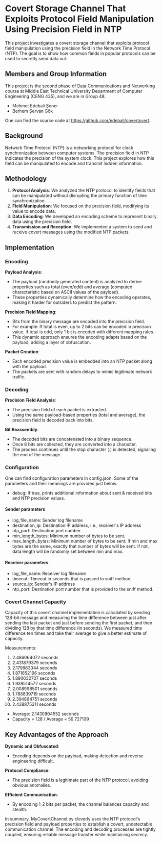 # Covert Storage Channel That Exploits Protocol Field Manipulation Using Precision Field in NTP

This project investigates a covert storage channel that exploits protocol field manipulation using the precision field in the Network Time Protocol (NTP). The goal is to show how common fields in popular protocols can be used to secretly send data out.

## Members and Group Information

This project is the second phase of Data Communications and Networking course at Middle East Technical University Department of Computer Engineering (CENG 435), and we are in Group 48.

* Mehmet Edebali Şener
* Berhem Şervan Gök

One can find the source code at https://github.com/edebali/covertovert.

## Background

Network Time Protocol (NTP) is a networking protocol for clock synchronization between computer systems. The precision field in NTP indicates the precision of the system clock. This project explores how this field can be manipulated to encode and transmit hidden information.

## Methodology

1. **Protocol Analysis**: We analyzed the NTP protocol to identify fields that can be manipulated without disrupting the primary function of time synchronization.
2. **Field Manipulation**: We focused on the precision field, modifying its value to encode data.
3. **Data Encoding**: We developed an encoding scheme to represent binary data using the precision field.
4. **Transmission and Reception**: We implemented a system to send and receive covert messages using the modified NTP packets.

## Implementation

### Encoding

**Payload Analysis**:
* The payload (randomly generated content) is analyzed to derive properties such as total (even/odd) and average (computed characteristic based on ASCII values of the payload).
* These properties dynamically determine how the encoding operates, making it harder for outsiders to predict the pattern.

**Precision Field Mapping**:
* Bits from the binary message are encoded into the precision field.
* For example:
If total is even, up to 2 bits can be encoded in precision value.
If total is odd, only 1 bit is encoded with different mapping rules.
* This dynamic approach ensures the encoding adapts based on the payload, adding a layer of obfuscation.

**Packet Creation**:
* Each encoded precision value is embedded into an NTP packet along with the payload.
* The packets are sent with random delays to mimic legitimate network traffic.


### Decoding

**Precision Field Analysis**:
* The precision field of each packet is extracted.
* Using the same payload-based properties (total and average), the precision field is decoded back into bits.

**Bit Reassembly**:
* The decoded bits are concatenated into a binary sequence.
* Once 8 bits are collected, they are converted into a character.
* The process continues until the stop character (.) is detected, signaling the end of the message.

### Configuration

One can find configuration parameters in config.json.
Some of the parameters and their meanings are provided just below.

- debug: If true, prints additional information about sent & received bits and NTP precision values.

#### Sender parameters
- log_file_name: Sender log filename
- destination_ip: Destination IP address, i.e., receiver's IP address
- ntp_port: Destination port number.
- min_length_bytes: Minimum number of bytes to be sent.
- max_length_bytes: Minimum number of bytes to be sent. If min and max bytes are the same, exactly that number of bytes will be sent. If not, data length will be randomly set between min and max.

#### Receiver parameters
- log_file_name: Receiver log filename
- timeout: Timeout in seconds that is passed to sniff method.
- source_ip: Sender's IP address
- ntp_port: Destination port number that is provided to the sniff method.

### Covert Channel Capacity

Capacity of this covert channel implementation is calculated by sending 128-bit message and measuring the time difference between just after sending the last packet and just before sending the first packet, and then dividing 128 by that time difference (in seconds).
We measured time difference ten times and take their average to give a better estimate of capacity.

Measurements:
1.  2.486064072 seconds
2.  2.431879379 seconds
3.  2.179883344 seconds
4.  1.871852196 seconds
5.  1.890032707 seconds
6.  1.939514572 seconds
7.  2.008998501 seconds
8.  1.788839719 seconds
9.  2.394864751 seconds
10. 2.438875311 seconds

- Average: 2.1430804552 seconds
- Capacity = 128 / Average = 59.727109

## Key Advantages of the Approach

**Dynamic and Obfuscated**:
* Encoding depends on the payload, making detection and reverse engineering difficult.

**Protocol Compliance**:
* The precision field is a legitimate part of the NTP protocol, avoiding obvious anomalies.

**Efficient Communication**:
* By encoding 1-2 bits per packet, the channel balances capacity and stealth.

In summary, MyCovertChannel.py cleverly uses the NTP protocol's precision field and payload properties to establish a covert, undetectable communication channel. The encoding and decoding processes are tightly coupled, ensuring reliable message transfer while maintaining secrecy.
